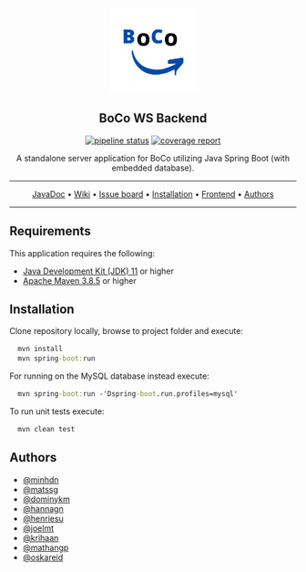 <p align="center"><a href="https://gitlab.stud.idi.ntnu.no/idatt2106_2022_08/backend"><img src="assets/logo.svg" width="150"></a></p> 
<h2 align="center"><b>BoCo WS Backend</b></h2>

<p align="center">
  <a href="https://gitlab.stud.idi.ntnu.no/idatt2106_2022_08/backend/-/commits/main"><img alt="pipeline status" src="https://gitlab.stud.idi.ntnu.no/idatt2106_2022_08/backend/badges/main/pipeline.svg" /></a>
  <a href="https://gitlab.stud.idi.ntnu.no/idatt2106_2022_08/backend/-/commits/main"><img alt="coverage report" src="https://gitlab.stud.idi.ntnu.no/idatt2106_2022_08/backend/badges/main/coverage.svg" /></a> 
</p>

<p align="center">A standalone server application for BoCo utilizing Java Spring Boot (with embedded database).</p>

<hr>
<p align="center">
  <a href="http://idatt2106_2022_08.pages.stud.idi.ntnu.no/backend/allpackages-index.html">JavaDoc</a>
  &bull; <a href="https://gitlab.stud.idi.ntnu.no/idatt2106_2022_08/frontend/-/wikis/home">Wiki</a> 
  &bull; <a href="https://gitlab.stud.idi.ntnu.no/idatt2106_2022_08/backend/-/boards">Issue board</a>
  &bull; <a href="#installation">Installation</a>
  &bull; <a href="https://gitlab.stud.idi.ntnu.no/idatt2106_2022_08/frontend">Frontend</a>
  &bull; <a href="#authors">Authors</a> 
</p>
<hr>

## Requirements

This application requires the following:

 * [Java Development Kit (JDK) 11](https://adoptium.net/?variant=openjdk11) or higher
 * [Apache Maven 3.8.5](https://maven.apache.org/download.cgi) or higher

## Installation

Clone repository locally, browse to project folder and execute:

```cmd
  mvn install
  mvn spring-boot:run
```
For running on the MySQL database instead execute:
```cmd
  mvn spring-boot:run -'Dspring-boot.run.profiles=mysql'
```
To run unit tests execute:
```cmd
  mvn clean test
```

## Authors

- [@minhdn](https://gitlab.stud.idi.ntnu.no/minhdn)
- [@matssg](https://gitlab.stud.idi.ntnu.no/matssg)
- [@dominykm](https://gitlab.stud.idi.ntnu.no/dominykm)
- [@hannagn](https://gitlab.stud.idi.ntnu.no/hannagn)
- [@henriesu](https://gitlab.stud.idi.ntnu.no/henriesu)
- [@joelmt](https://gitlab.stud.idi.ntnu.no/joelmt)
- [@krihaan](https://gitlab.stud.idi.ntnu.no/krihaan)
- [@mathangp](https://gitlab.stud.idi.ntnu.no/mathangp)
- [@oskareid](https://gitlab.stud.idi.ntnu.no/oskareid)